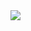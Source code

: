 <img align="center" src="https://github-readme-stats.vercel.app/api/top-lags/?username=dudox&theme=dark>" />
